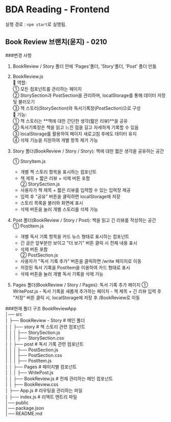 # BDA Reading - Frontend

실행 경로 : `npm start`로 실행됨.

## Book Review 브랜치(윤지) - 0210
###변경 사항
1. BookReview / Story 폴더 안에 'Pages'폴더, 'Story'폴더, 'Post' 폴더 만듦<br />

2. BookReview.js<br />
📌 역할: <br />
① 모든 컴포넌트를 관리하는 페이지<br />
② StorySection과 PostSection을 관리하며, localStorage를 통해 데이터 저장 및 불러오기 <br />
③ 책 스토리(StorySection)와 독서기록장(PostSection)으로 구성<br />
📌 기능: <br />
① 책 스토리는 **책에 대한 간단한 생각(짧은 리뷰)**을 공유 <br />
② 독서기록장은 책을 읽고 느낀 점을 길고 자세하게 기록할 수 있음 <br />
③ localStorage를 활용하여 페이지 새로고침 후에도 데이터 유지<br />
④ 삭제 기능을 지원하여 개별 항목 제거 가능<br />

3. Story 폴더(BookReview / Story / Story): 책에 대한 짧은 생각을 공유하는 공간<br />

    ① StoryItem.js<br />
      - 개별 책 스토리 항목을 표시하는 컴포넌트<br />
      - 책 제목 + 짧은 리뷰 + 삭제 버튼 포함<br />
    ② StorySection.js<br />
      - 사용자가 책 제목 + 짧은 리뷰를 입력할 수 있는 입력창 제공<br />
      - 입력 후 "공유" 버튼을 클릭하면 localStorage에 저장<br />
      - 스토리 목록을 불러와 화면에 표시<br />
      - 삭제 버튼을 눌러 개별 스토리를 삭제 가능<br />
      
4. Post 폴더(BookReview / Story / Post): 책을 읽고 긴 리뷰를 작성하는 공간<br />
    ① PostItem.js<br />
      - 개별 독서 기록 항목을 카드 뉴스 형태로 표시하는 컴포넌트<br />
      - 긴 글은 앞부분만 보이고 "더 보기" 버튼 클릭 시 전체 내용 표시<br />
      - 삭제 버튼 포함<br />
    ② PostSection.js<br />
      - 사용자가 "독서 기록 추가" 버튼을 클릭하면 /write 페이지로 이동
      - 저장된 독서 기록을 PostItem을 이용하여 카드 형태로 표시
      - 삭제 버튼을 눌러 개별 독서 기록을 삭제 가능

5. Pages 폴더(BookReview / Story / Pages): 독서 기록 추가 페이지
     ① WritePost.js
       - 독서 기록을 새롭게 추가하는 페이지
       - 책 제목 + 긴 리뷰 입력 후 "저장" 버튼 클릭 시, localStorage에 저장 후 /BookReview로 이동

   
###현재 폴더 구조
BookReviewApp  <br />
│── src  <br />
│   ├── BookReview - Story          # 메인 폴더 <br />
│   │   ├── story           # 책 스토리 관련 컴포넌트 <br />
│   │   │   ├── StorySection.js   <br />
│   │   │   ├── StorySection.css  <br />
│   │   ├── post            # 독서 기록 관련 컴포넌트  <br />
│   │   │   ├── PostSection.js  <br />
│   │   │   ├── PostSection.css  <br />
│   │   │   ├── PostItem.js <br />
│   │   ├── Pages           # 페이지별 컴포넌트  <br />
│   │   │   ├── WritePost.js <br />
│   │   ├── BookReview.js    # 전체 관리하는 메인 컴포넌트 <br />
│   │   ├── BookReview.css <br />
│   ├── App.js               # 라우팅을 관리하는 파일 <br />
│   ├── index.js             # 리액트 엔트리 파일 <br />
│── public   <br />
│── package.json  <br />
│── README.md  <br />
